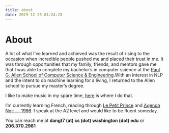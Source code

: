 ```yaml
---
title: about
date: 2019-12-25 01:24:23
---
```


<h1>About</h1>


A lot of what I’ve learned and achieved was the result of rising to the occasion when incredible people pushed me and placed their trust in me. It was through opportunities that my family, friends, and mentors gave me that I was able to complete my bachelor’s in computer science at the <a href="https://cs.washington.edu" target="_blank" rel="noopener">Paul G. Allen School of Computer Science &amp; Engineering</a>.With an interest in NLP and the intent to do machine learning for a living, I returned to the Allen school to pursue my master’s degree.


I like to make music in my spare time, <a href="https://soundcloud.com/tam-dang-630323427/tracks" target="_blank" rel="noopener">here</a> is where I do that.


I’m currently learning French, reading through <a href="https://en.wikipedia.org/wiki/The_Little_Prince" target="_blank" rel="noopener">Le Petit Prince</a> and <a href="https://www.amazon.com/Agenda-1986-Roland-Sorbier-Thierry/dp/B0046Y0P4C" target="_blank" rel="noopener">Agenda Noir — 1986</a>. I speak at the A2 level and would like to be fluent someday.


You can reach me at <strong>dangt7 (at) cs (dot) washington (dot) edu</strong> or <strong>206.370.2981</strong>
